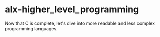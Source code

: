 # alx-higher_level_programming
Now that C is complete, let's dive into more readable and less complex programming languages.
